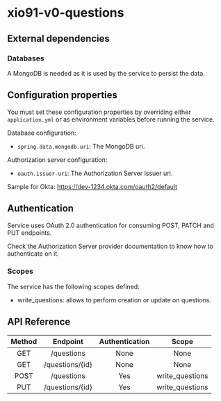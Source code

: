 # xio91-v0-questions

## External dependencies

### Databases

A MongoDB is needed as it is used by the service to persist the data.


## Configuration properties

You must set these configuration properties by overriding either ``application.yml`` or as environment variables before running the service.


Database configuration:

- ``spring.data.mongodb.uri``: The MongoDB uri.

Authorization server configuration:

- ``oauth.issuer-uri``: The Authorization Server issuer uri.

Sample for Okta: https://dev-1234.okta.com/oauth2/default

## Authentication

Service uses OAuth 2.0 authentication for consuming POST, PATCH and PUT endpoints.

Check the Authorization Server provider documentation to know how to authenticate on it.

### Scopes

The service has the following scopes defined:

- write_questions: allows to perform creation or update on questions.

## API Reference

**Method**|**Endpoint**|**Authentication**|**Scope**
:-----:|:-----:|:-----:|:-----:
GET|/questions|None|None
GET|/questions/{id}|None|None
POST|/questions|Yes|write\_questions
PUT|/questions/{id}|Yes|write\_questions

  



